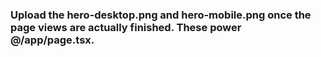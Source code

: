 ### Upload the hero-desktop.png and hero-mobile.png once the page views are actually finished. These power @/app/page.tsx.